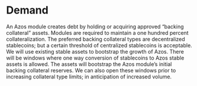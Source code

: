 # Demand

An Azos module creates debt by holding or acquiring approved “backing collateral” assets. Modules are required to maintain a one hundred percent collateralization. The preferred backing collateral types are decentralized stablecoins; but a certain threshold of centralized stablecoins is acceptable. We will use existing stable assets to bootstrap the growth of Azos. There will be windows where one way conversion of stablecoins to Azos stable assets is allowed. The assets will bootstrap the Azos module’s initial backing collateral reserves. We can also open these windows prior to increasing collateral type limits; in anticipation of increased volume.
